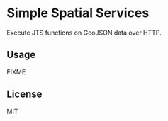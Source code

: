 # Simple Spatial Services

Execute JTS functions on GeoJSON data over HTTP.

## Usage

FIXME

## License

MIT

